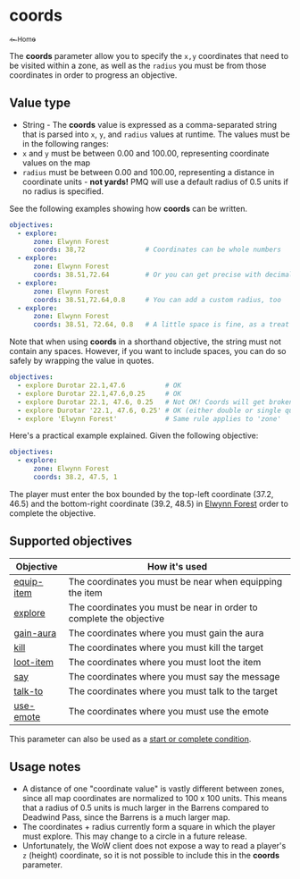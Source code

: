 # coords

[<sub>← Home</sub>](../index.md)

The **coords** parameter allow you to specify the `x,y` coordinates that need to be visited within a zone, as well as the `radius` you must be from those coordinates in order to progress an objective.

## Value type

* String - The **coords** value is expressed as a comma-separated string that is parsed into `x`, `y`, and `radius` values at runtime. The values must be in the following ranges:
* `x` and `y` must be between 0.00 and 100.00, representing coordinate values on the map
* `radius` must be between 0.00 and 100.00, representing a distance in coordinate units - **not yards!** PMQ will use a default radius of 0.5 units if no radius is specified.

See the following examples showing how **coords** can be written.

```yaml
objectives:
  - explore:
      zone: Elwynn Forest
      coords: 38,72               # Coordinates can be whole numbers
  - explore:
      zone: Elwynn Forest
      coords: 38.51,72.64         # Or you can get precise with decimals
  - explore:
      zone: Elwynn Forest
      coords: 38.51,72.64,0.8     # You can add a custom radius, too
  - explore:
      zone: Elwynn Forest
      coords: 38.51, 72.64, 0.8   # A little space is fine, as a treat
```

Note that when using **coords** in a shorthand objective, the string must not contain any spaces. However, if you want to include spaces, you can do so safely by wrapping the value in quotes.

```yaml
objectives:
  - explore Durotar 22.1,47.6          # OK
  - explore Durotar 22.1,47.6,0.25     # OK
  - explore Durotar 22.1, 47.6, 0.25   # Not OK! Coords will get broken apart
  - explore Durotar '22.1, 47.6, 0.25' # OK (either double or single quotes)
  - explore 'Elwynn Forest'            # Same rule applies to 'zone'
```

Here's a practical example explained. Given the following objective:

```yaml
objectives:
  - explore:
      zone: Elwynn Forest
      coords: 38.2, 47.5, 1
```

The player must enter the box bounded by the top-left coordinate (37.2, 46.5) and the bottom-right coordinate (39.2, 48.5) in [Elwynn Forest](https://wow.gamepedia.com/Elwynn_Forest) order to complete the objective.

## Supported objectives

| Objective | How it's used |
|---|---|
| [equip-item](../objectives/equip-item.md) | The coordinates you must be near when equipping the item |
| [explore](../objectives/explore.md) | The coordinates you must be near in order to complete the objective |
| [gain-aura](../objectives/gain-aura.md) | The coordinates where you must gain the aura |
| [kill](../objectives/kill.md) | The coordinates where you must kill the target |
| [loot-item](../objectives/loot-item.md) | The coordinates where you must loot the item |
| [say](../objectives/say.md) | The coordinates where you must say the message |
| [talk-to](../objectives/talk-to.md) | The coordinates where you must talk to the target |
| [use-emote](../objectives/use-emote.md) | The coordinates where you must use the emote |

This parameter can also be used as a [start or complete condition](../guides/start-complete.md).

## Usage notes

* A distance of one "coordinate value" is vastly different between zones, since all map coordinates are normalized to 100 x 100 units. This means that a radius of 0.5 units is much larger in the Barrens compared to Deadwind Pass, since the Barrens is a much larger map.
* The coordinates + radius currently form a square in which the player must explore. This may change to a circle in a future release.
* Unfortunately, the WoW client does not expose a way to read a player's `z` (height) coordinate, so it is not possible to include this in the **coords** parameter.
